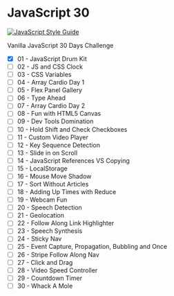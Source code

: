 # JavaScript 30
[![JavaScript Style Guide](https://cdn.rawgit.com/standard/standard/master/badge.svg)](https://github.com/standard/standard)

Vanilla JavaScript 30 Days Challenge

* [x] 01 - JavaScript Drum Kit
* [ ] 02 - JS and CSS Clock
* [ ] 03 - CSS Variables
* [ ] 04 - Array Cardio Day 1
* [ ] 05 - Flex Panel Gallery
* [ ] 06 - Type Ahead
* [ ] 07 - Array Cardio Day 2
* [ ] 08 - Fun with HTML5 Canvas
* [ ] 09 - Dev Tools Domination
* [ ] 10 - Hold Shift and Check Checkboxes
* [ ] 11 - Custom Video Player
* [ ] 12 - Key Sequence Detection
* [ ] 13 - Slide in on Scroll
* [ ] 14 - JavaScript References VS Copying
* [ ] 15 - LocalStorage
* [ ] 16 - Mouse Move Shadow
* [ ] 17 - Sort Without Articles
* [ ] 18 - Adding Up Times with Reduce
* [ ] 19 - Webcam Fun
* [ ] 20 - Speech Detection
* [ ] 21 - Geolocation
* [ ] 22 - Follow Along Link Highlighter
* [ ] 23 - Speech Synthesis
* [ ] 24 - Sticky Nav
* [ ] 25 - Event Capture, Propagation, Bubbling and Once
* [ ] 26 - Stripe Follow Along Nav
* [ ] 27 - Click and Drag
* [ ] 28 - Video Speed Controller
* [ ] 29 - Countdown Timer
* [ ] 30 - Whack A Mole
